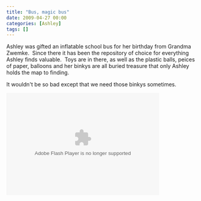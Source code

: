 ```yaml
---
title: "Bus, magic bus"
date: 2009-04-27 00:00
categories: [Ashley]
tags: []
---
```



Ashley was gifted an inflatable school bus for her birthday from Grandma Zwemke.  Since there it has been the repository of choice for everything Ashley finds valuable.  Toys are in there, as well as the plastic balls, peices of paper, balloons and her binkys are all buried treasure that only Ashley holds the map to finding.



It wouldn't be so bad except that we need those binkys sometimes.



<embed height="267" width="400" pluginspage="http://www.macromedia.com/go/getflashplayer" flashvars="host=picasaweb.google.com&amp;hl=en_US&amp;feat=flashalbum&amp;RGB=0x000000&amp;feed=http%3A%2F%2Fpicasaweb.google.com%2Fdata%2Ffeed%2Fapi%2Fuser%2Fwyseguys%2Falbumid%2F5339981868969760929%3Falt%3Drss%26kind%3Dphoto%26authkey%3DGv1sRgCMTvjcmvmuyjrAE%26hl%3Den_US" src="http://picasaweb.google.com/s/c/bin/slideshow.swf" type="application/x-shockwave-flash" /> 

